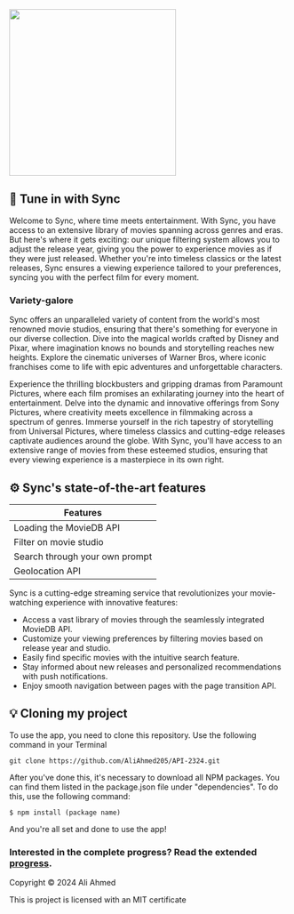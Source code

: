 <img id="#start" width="300" padding="0" src="https://github.com/AliAhmed205/API-2324/assets/118130116/4ed2ab20-6578-4367-923c-a714ba8d41ff">

## 🍿 Tune in with Sync

<p>Welcome to Sync, where time meets entertainment. With Sync, you have access to an extensive library of movies spanning across genres and eras. But here's where it gets exciting: our unique filtering system allows you to adjust the release year, giving you the power to experience movies as if they were just released. Whether you're into timeless classics or the latest releases, Sync ensures a viewing experience tailored to your preferences, syncing you with the perfect film for every moment.</p>

### Variety-galore 

<p>Sync offers an unparalleled variety of content from the world's most renowned movie studios, ensuring that there's something for everyone in our diverse collection. Dive into the magical worlds crafted by Disney and Pixar, where imagination knows no bounds and storytelling reaches new heights. Explore the cinematic universes of Warner Bros, where iconic franchises come to life with epic adventures and unforgettable characters.</p>

<p>Experience the thrilling blockbusters and gripping dramas from Paramount Pictures, where each film promises an exhilarating journey into the heart of entertainment. Delve into the dynamic and innovative offerings from Sony Pictures, where creativity meets excellence in filmmaking across a spectrum of genres. Immerse yourself in the rich tapestry of storytelling from Universal Pictures, where timeless classics and cutting-edge releases captivate audiences around the globe. With Sync, you'll have access to an extensive range of movies from these esteemed studios, ensuring that every viewing experience is a masterpiece in its own right.</p>

## ⚙️ Sync's state-of-the-art features 

| Features | 
| ----------- | 
| Loading the MovieDB API | 
| Filter on movie studio |
| Search through your own prompt |
| Geolocation API |

<p>Sync is a cutting-edge streaming service that revolutionizes your movie-watching experience with innovative features:</p>

<ul>
<li>Access a vast library of movies through the seamlessly integrated MovieDB API.</li>
<li>Customize your viewing preferences by filtering movies based on release year and studio.</li>
<li>Easily find specific movies with the intuitive search feature.</li>
<li>Stay informed about new releases and personalized recommendations with push notifications.</li>
<li>Enjoy smooth navigation between pages with the page transition API.</li>
</ul>

## 💡 Cloning my project 
<p>To use the app, you need to clone this repository. Use the following command in your Terminal</p>

```
git clone https://github.com/AliAhmed205/API-2324.git
```

<p>After you've done this, it's necessary to download all NPM packages. You can find them listed in the package.json file under "dependencies". To do this, use the following command:</p>

```
$ npm install (package name) 
```

<p>And you're all set and done to use the app!</p>

### Interested in the complete progress? Read the extended <a href="https://github.com/AliAhmed205/API-2324/wiki">progress</a>.

<p>Copyright © 2024 Ali Ahmed</p>
<p>This is project is licensed with an MIT certificate</p>
